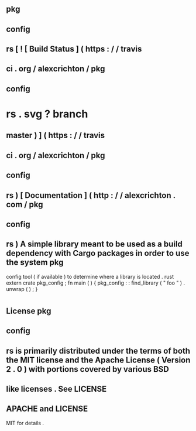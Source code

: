 #
pkg
-
config
-
rs
[
!
[
Build
Status
]
(
https
:
/
/
travis
-
ci
.
org
/
alexcrichton
/
pkg
-
config
-
rs
.
svg
?
branch
=
master
)
]
(
https
:
/
/
travis
-
ci
.
org
/
alexcrichton
/
pkg
-
config
-
rs
)
[
Documentation
]
(
http
:
/
/
alexcrichton
.
com
/
pkg
-
config
-
rs
)
A
simple
library
meant
to
be
used
as
a
build
dependency
with
Cargo
packages
in
order
to
use
the
system
pkg
-
config
tool
(
if
available
)
to
determine
where
a
library
is
located
.
rust
extern
crate
pkg_config
;
fn
main
(
)
{
pkg_config
:
:
find_library
(
"
foo
"
)
.
unwrap
(
)
;
}
#
License
pkg
-
config
-
rs
is
primarily
distributed
under
the
terms
of
both
the
MIT
license
and
the
Apache
License
(
Version
2
.
0
)
with
portions
covered
by
various
BSD
-
like
licenses
.
See
LICENSE
-
APACHE
and
LICENSE
-
MIT
for
details
.
